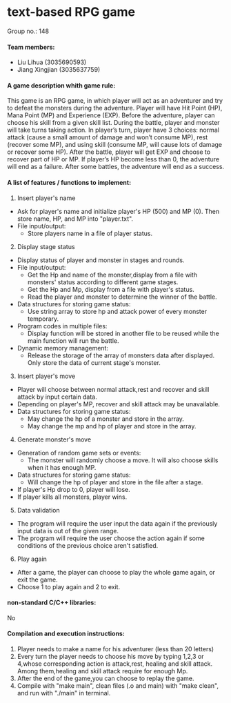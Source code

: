 # text-based RPG game

Group no.: 148

#### Team members:
- Liu Lihua (3035690593)
- Jiang Xingjian (3035637759)

#### A game description whith game rule:
This game is an RPG game, in which player will act as an adventurer and try to defeat the monsters during the adventure. 
Player will have Hit Point (HP), Mana Point (MP) and Experience (EXP). Before the adventure, player can choose his skill from a given skill list. During the battle, player and monster will take turns taking action. In player’s turn, player have 3 choices: normal attack (cause a small amount of damage and won’t consume MP), rest (recover some MP), and using skill (consume MP, will cause lots of damage or recover some HP). After the battle, player will get EXP and choose to recover part of HP or MP. If player’s HP become less than 0, the adventure will end as a failure. After some battles, the adventure will end as a success.

#### A list of features / functions to implement:

1. Insert player's name
  - Ask for player's name and initialize player's HP (500) and MP (0). Then store name, HP, and MP into "player.txt".
- File input/output:
  - Store players name in a file of player status. 

2. Display stage status
  - Display status of player and monster in stages and rounds.
- File input/output:
  - Get the Hp and name of the monster,display from a file with monsters' status according to different game stages.
  - Get the Hp and Mp, display from a file with player's status.
  - Read the player and monster to determine the winner of the battle.
- Data structures for storing game status:
  - Use string array to store hp and attack power of every monster temporary.
- Program codes in multiple files:
  - Display function will be stored in another file to be reused while the main function will run the battle. 
- Dynamic memory management:
  - Release the storage of the array of monsters data after displayed. Only store the data of current stage's monster. 

3. Insert player's move
  - Player will choose between normal attack,rest and recover and skill attack by input certain data. 
  - Depending on player's MP, recover and skill attack may be unavailable.
- Data structures for storing game status:
  - May change the hp of a monster and store in the array. 
  - May change the mp and hp of player and store in the array. 

4. Generate monster's move
- Generation of random game sets or events:
  - The monster will randomly choose a move. It will also choose skills when it has enough MP.
- Data structures for storing game status:
  - Will change the hp of player and store in the file after a stage.  
- If player's Hp drop to 0, player will lose.
- If player kills all monsters, player wins. 
5. Data validation
- The program will require the user input the data again if the previously input data is out of the given range.
- The program will require the user choose the action again if some conditions of the previous choice aren't satisfied.

6. Play again
- After a game, the player can choose to play the whole game again, or exit the game.
- Choose 1 to play again and 2 to exit. 

#### non-standard C/C++ libraries: 
No
#### Compilation and execution instructions:
1. Player needs to make a name for his adventurer (less than 20 letters)
2. Every turn the player needs to choose his move by typing 1,2,3 or 4,whose corresponding action is attack,rest, healing and skill attack.
Among them,healing and skill attack require for enough Mp.
3. After the end of the game,you can choose to replay the game.
4. Compile with "make main", clean files (.o and main) with "make clean", and run with "./main" in terminal.
